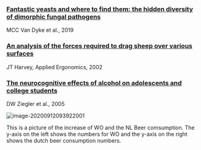 ### [Fantastic yeasts and where to find them: the hidden diversity of dimorphic fungal pathogens](https://www.sciencedirect.com/science/article/pii/S136952741930013X)

MCC Van Dyke et al., 2019

### [An analysis of the forces required to drag sheep over various surfaces](https://www.sciencedirect.com/science/article/pii/S0003687002000716)

JT Harvey, Applied Ergonomics, 2002

### [The neurocognitive effects of alcohol on adolescents and college students](https://www.sciencedirect.com/science/article/pii/S0091743504002658)

DW Ziegler et al., 2005

![image-20200912093922001](C:\Users\corie\AppData\Roaming\Typora\typora-user-images\image-20200912093922001.png)

This is a picture of the increase of WO and the NL Beer comsumption. The y-axis on the left shows the numbers for WO and the y-axis on the right shows the dutch beer consumption numbers.